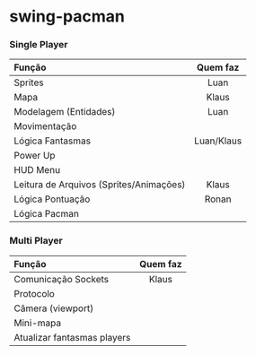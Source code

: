 # swing-pacman

### Single Player
| **Função** | **Quem faz** |
|:-----|:---:|
| Sprites | Luan | 
| Mapa | Klaus | 
| Modelagem (Entidades) | Luan |
| Movimentação | |
| Lógica Fantasmas | Luan/Klaus |
| Power Up | |
| HUD Menu | |
| Leitura de Arquivos (Sprites/Animações) | Klaus |
| Lógica Pontuação | Ronan |
| Lógica Pacman| |

### Multi Player
| **Função** | **Quem faz** |
|:-----|:---:|
| Comunicação Sockets | Klaus | 
| Protocolo |  | 
| Câmera (viewport) | |
| Mini-mapa | |
| Atualizar fantasmas players | |


